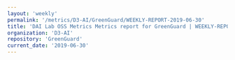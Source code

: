 ```yaml
---
layout: 'weekly'
permalink: '/metrics/D3-AI/GreenGuard/WEEKLY-REPORT-2019-06-30'
title: 'DAI Lab OSS Metrics Metrics report for GreenGuard | WEEKLY-REPORT-2019-06-30'
organization: 'D3-AI'
repository: 'GreenGuard'
current_date: '2019-06-30'
---
```

